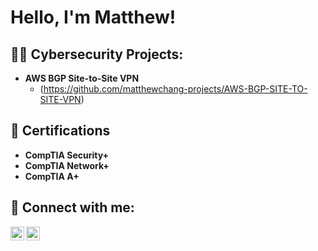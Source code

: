 <h1>Hello, I'm Matthew! 

<h2>👨‍💻 Cybersecurity Projects:</h2>

- <b>AWS BGP Site-to-Site VPN</b>
    - (https://github.com/matthewchang-projects/AWS-BGP-SITE-TO-SITE-VPN)

<h2>📃 Certifications </h2>
<ul>
  <li><b>CompTIA Security+</li>
  <li>CompTIA Network+</li>
  <li>CompTIA A+</li>
</ul>

<h2> 🤳 Connect with me:</h2>

[<img align="left" alt="JoshMadakor | LinkedIn" width="22px" src="https://cdn.jsdelivr.net/npm/simple-icons@v3/icons/linkedin.svg" />][linkedin]
[<img align="left" alt="JoshMadakor | Instagram" width="22px" src="https://cdn.jsdelivr.net/npm/simple-icons@v3/icons/instagram.svg" />][instagram]

[instagram]: https://www.instagram.com/matthewwchangg/
[linkedin]: https://www.linkedin.com/in/matthew-chang-970938326/

